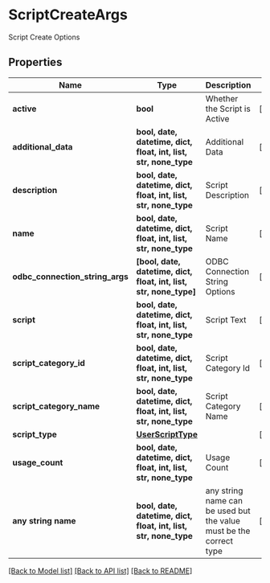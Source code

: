 # ScriptCreateArgs

Script Create Options

## Properties
Name | Type | Description | Notes
------------ | ------------- | ------------- | -------------
**active** | **bool** | Whether the Script is Active | [optional] 
**additional_data** | **bool, date, datetime, dict, float, int, list, str, none_type** | Additional Data | [optional] 
**description** | **bool, date, datetime, dict, float, int, list, str, none_type** | Script Description | [optional] 
**name** | **bool, date, datetime, dict, float, int, list, str, none_type** | Script Name | [optional] 
**odbc_connection_string_args** | **[bool, date, datetime, dict, float, int, list, str, none_type]** | ODBC Connection String Options | [optional] 
**script** | **bool, date, datetime, dict, float, int, list, str, none_type** | Script Text | [optional] 
**script_category_id** | **bool, date, datetime, dict, float, int, list, str, none_type** | Script Category Id | [optional] 
**script_category_name** | **bool, date, datetime, dict, float, int, list, str, none_type** | Script Category Name | [optional] 
**script_type** | [**UserScriptType**](UserScriptType.md) |  | [optional] 
**usage_count** | **bool, date, datetime, dict, float, int, list, str, none_type** | Usage Count  | [optional] 
**any string name** | **bool, date, datetime, dict, float, int, list, str, none_type** | any string name can be used but the value must be the correct type | [optional]

[[Back to Model list]](../README.md#documentation-for-models) [[Back to API list]](../README.md#documentation-for-api-endpoints) [[Back to README]](../README.md)


